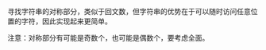 <!--
2020-04-23 01:27:45 +0800
string processing
-->

寻找字符串的对称部分，类似于回文数，但字符串的优势在于可以随时访问任意位置的字符，因此实现起来更简单。

注意：对称部分有可能是奇数个，也可能是偶数个，要考虑全面。
